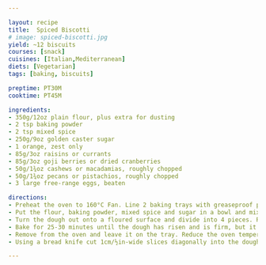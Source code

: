 ```yaml
---

layout: recipe
title:  Spiced Biscotti
# image: spiced-biscotti.jpg
yield: ~12 biscuits
courses: [snack]
cuisines: [Italian,Mediterranean]
diets: [Vegetarian]
tags: [baking, biscuits]

preptime: PT30M
cooktime: PT45M

ingredients:
- 350g/12oz plain flour, plus extra for dusting
- 2 tsp baking powder
- 2 tsp mixed spice
- 250g/9oz golden caster sugar
- 1 orange, zest only
- 85g/3oz raisins or currants
- 85g/3oz goji berries or dried cranberries
- 50g/1¾oz cashews or macadamias, roughly chopped
- 50g/1¾oz pecans or pistachios, roughly chopped
- 3 large free-range eggs, beaten

directions:
- Preheat the oven to 160°C Fan. Line 2 baking trays with greaseproof paper or silicone mats.
- Put the flour, baking powder, mixed spice and sugar in a bowl and mix. Now add the orange zest, currants, cranberries, macadamias and pistachios and give it a quick mix. Add the beaten egg and bring the dough together by hand.
- Turn the dough out onto a floured surface and divide into 4 pieces. Roll out to about 30cm/12in long and place 2 on each tray (make sure they are spaced apart).
- Bake for 25-30 minutes until the dough has risen and is firm, but it should still look very pale.
- Remove from the oven and leave it on the tray. Reduce the oven temperature to 120°C Fan.
- Using a bread knife cut 1cm/½in-wide slices diagonally into the dough. Put the slices on a large baking tray and bake for a further 15 minutes until dry and golden-brown. Leave to cool on a wire rack.

---
```

